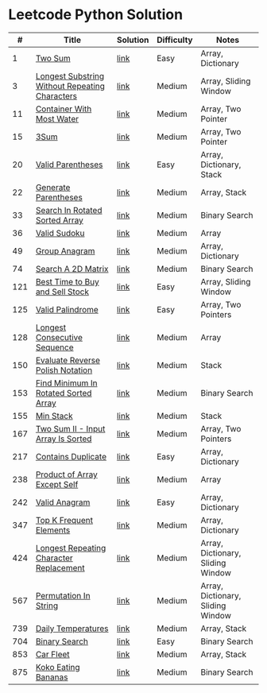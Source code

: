# Leetcode Python Solution

| #   | Title                                                                                                                                       | Solution                                                                                                                | Difficulty | Notes                             |
|-----|---------------------------------------------------------------------------------------------------------------------------------------------|-------------------------------------------------------------------------------------------------------------------------|------------|-----------------------------------|
| 1   | [Two Sum](https://leetcode.com/problems/two-sum/description/)                                                                               | [link](https://github.com/Vincenttrant/leetcode/blob/main/Python/001_Two_Sum.py)                                        | Easy       | Array, Dictionary                 |
| 3   | [Longest Substring Without Repeating Characters](https://leetcode.com/problems/longest-substring-without-repeating-characters/description/) | [link](https://github.com/Vincenttrant/leetcode/blob/main/Python/003_Longest_Substring_Without_Repeating_Characters.py) | Medium     | Array, Sliding Window             |
| 11  | [Container With Most Water](https://leetcode.com/problems/container-with-most-water/description/)                                           | [link](https://github.com/Vincenttrant/leetcode/blob/main/Python/011.py)                                                | Medium     | Array, Two Pointer                |
| 15  | [3Sum](https://leetcode.com/problems/3sum/description/)                                                                                     | [link](https://github.com/Vincenttrant/leetcode/blob/main/Python/015_3Sum.py)                                           | Medium     | Array, Two Pointer                |
| 20  | [Valid Parentheses](https://leetcode.com/problems/valid-parentheses/description/)                                                           | [link](https://github.com/Vincenttrant/leetcode/blob/main/Python/020_Valid_Parentheses.py)                              | Easy       | Array, Dictionary, Stack          |
| 22  | [Generate Parentheses](https://leetcode.com/problems/generate-parentheses/description/)                                                     | [link](https://github.com/Vincenttrant/leetcode/blob/main/Python/022_Generate_Parentheses.py)                           | Medium     | Array, Stack                      |
| 33  | [Search In Rotated Sorted Array](https://leetcode.com/problems/search-in-rotated-sorted-array/description/)                                           | [link](https://github.com/Vincenttrant/leetcode/blob/main/Python/033_Search_In_Rotated_Sorted_Array.py)                 | Medium     | Binary Search                     |
| 36  | [Valid Sudoku](https://leetcode.com/problems/valid-sudoku/description/)                                                                     | [link](https://github.com/Vincenttrant/leetcode/blob/main/Python/036_Valid_Sudoku.py)                                   | Medium     | Array                             |
| 49  | [Group Anagram](https://leetcode.com/problems/group-anagrams/)                                                                              | [link](https://github.com/Vincenttrant/leetcode/blob/main/Python/049_Group_Anagram.py)                                  | Medium     | Array, Dictionary                 |
| 74  | [Search A 2D Matrix](https://leetcode.com/problems/search-a-2d-matrix/description/)                                                         | [link](https://github.com/Vincenttrant/leetcode/blob/main/Python/074_Search_A_2D_Matrix.py)                             | Medium     | Binary Search                     |
| 121 | [Best Time to Buy and Sell Stock](https://leetcode.com/problems/best-time-to-buy-and-sell-stock/description/)                               | [link](https://github.com/Vincenttrant/leetcode/blob/main/Python/121_Best_Time_to_Buy_and_Sell_Stock.py)                | Easy       | Array, Sliding Window             |
| 125 | [Valid Palindrome](https://leetcode.com/problems/valid-palindrome/description/)                                                             | [link](https://github.com/Vincenttrant/leetcode/blob/main/Python/125_Valid_Palindrome.py)                               | Easy       | Array, Two Pointers               |
| 128 | [Longest Consecutive Sequence](https://leetcode.com/problems/longest-consecutive-sequence/description/)                                     | [link](https://github.com/Vincenttrant/leetcode/blob/main/Python/128_Longest_Consecutive_Sequence.py)                   | Medium     | Array                             |
| 150 | [Evaluate Reverse Polish Notation](https://leetcode.com/problems/evaluate-reverse-polish-notation/description/)                             | [link](https://github.com/Vincenttrant/leetcode/blob/main/Python/150_Evaluate_Reverse_Polish_Notation.py)               | Medium     | Stack                             |
| 153 | [Find Minimum In Rotated Sorted Array](https://leetcode.com/problems/find-minimum-in-rotated-sorted-array/description/)                     | [link](https://github.com/Vincenttrant/leetcode/blob/main/Python/153_Find_Minimum_In_Sorted_Array.py)                   | Medium     | Binary Search                     |
| 155 | [Min Stack](https://leetcode.com/problems/min-stack/description/)                                                                           | [link](https://github.com/Vincenttrant/leetcode/blob/main/Python/155_Min_Stack.py)                                      | Medium     | Stack                             |
| 167 | [Two Sum II - Input Array Is Sorted](https://leetcode.com/problems/two-sum-ii-input-array-is-sorted/description/)                           | [link](https://github.com/Vincenttrant/leetcode/blob/main/Python/167_Two_Sum_II_Input_Array_Is_Sorted.py)               | Medium     | Array, Two Pointers               |
| 217 | [Contains Duplicate](https://leetcode.com/problems/contains-duplicate/description/)                                                         | [link](https://github.com/Vincenttrant/leetcode/blob/main/Python/217_Contains_Duplicate.py)                             | Easy       | Array, Dictionary                 |
| 238 | [Product of Array Except Self](https://leetcode.com/problems/product-of-array-except-self/description/)                                     | [link](https://github.com/Vincenttrant/leetcode/blob/main/Python/238_Product_of_Array_Except_Self.py)                   | Medium     | Array                             |
| 242 | [Valid Anagram](https://leetcode.com/problems/valid-anagram/description/)                                                                   | [link](https://github.com/Vincenttrant/leetcode/blob/main/Python/242_Valid_Anagram.py)                                  | Easy       | Array, Dictionary                 |
| 347 | [Top K Frequent Elements](https://leetcode.com/problems/top-k-frequent-elements/description/)                                               | [link](https://github.com/Vincenttrant/leetcode/blob/main/Python/347_Top_K_Frequent_Elements.py)                        | Medium     | Array, Dictionary                 |
| 424 | [Longest Repeating Character Replacement](https://leetcode.com/problems/longest-repeating-character-replacement/description/)               | [link](https://github.com/Vincenttrant/leetcode/blob/main/Python/424_Longest_Repeating_Character_Replacement.py)        | Medium     | Array, Dictionary, Sliding Window |
| 567 | [Permutation In String](https://leetcode.com/problems/permutation-in-string/description/)                                                   | [link](https://github.com/Vincenttrant/leetcode/blob/main/Python/567_Permutation_In_String.py)                          | Medium     | Array, Dictionary, Sliding Window |
| 739 | [Daily Temperatures](https://leetcode.com/problems/daily-temperatures/description/)                                                         | [link](https://github.com/Vincenttrant/leetcode/blob/main/Python/739_Daily_Temperatures.py)                             | Medium     | Array, Stack                      |
| 704 | [Binary Search](https://leetcode.com/problems/binary-search/description/)                                                                   | [link](https://github.com/Vincenttrant/leetcode/blob/main/Python/704_Binary_Search.py)                                  | Easy       | Binary Search                     |
| 853 | [Car Fleet](https://leetcode.com/problems/car-fleet/description/)                                                                           | [link](https://github.com/Vincenttrant/leetcode/blob/main/Python/853_Car_Fleet.py)                                      | Medium     | Array, Stack                      |
| 875 | [Koko Eating Bananas](https://leetcode.com/problems/koko-eating-bananas/description/)                                                       | [link](https://github.com/Vincenttrant/leetcode/blob/main/Python/875_Koko_Eating_Bananas.py)                            | Medium     | Binary Search                     |